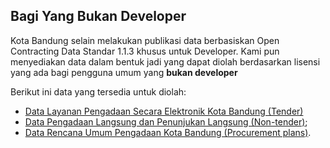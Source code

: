 ## Bagi Yang Bukan Developer

Kota Bandung selain melakukan publikasi data berbasiskan Open Contracting Data Standar 1.1.3 khusus untuk Developer. Kami pun menyediakan data dalam bentuk jadi yang dapat diolah berdasarkan lisensi yang ada bagi pengguna umum yang **bukan developer**

Berikut ini data yang tersedia untuk diolah:
  - [Data Layanan Pengadaan Secara Elektronik Kota Bandung (Tender)](http://data.bandung.go.id/dataset/data-layanan-pengadaan-secara-elektronik-kota-bandung) 
  - [Data Pengadaan Langsung dan Penunjukan Langsung (Non-tender)](http://data.bandung.go.id/dataset/data-pengadaan-langsung-dan-penunjukan-langsung); 
  - [Data Rencana Umum Pengadaan Kota Bandung (Procurement plans)](http://data.bandung.go.id/dataset/data-rencana-umum-pengadaan-kota-bandung).